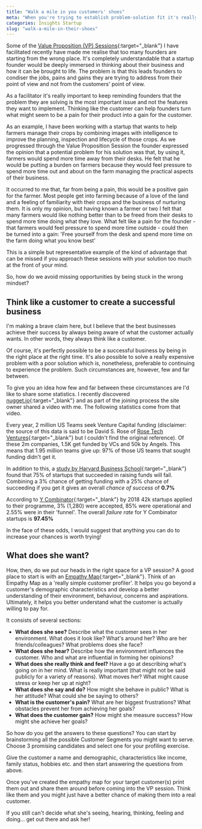 ```yaml
---
title: "Walk a mile in you customers' shoes"
meta: "When you're trying to establish problem-solution fit it's really important to think like a customer, not a product owner"
categories: Insights Startup
slug: "walk-a-mile-in-their-shoes"
---
```


Some of the [Value Proposition (VP) Sessions][vp-sessions]{:target="_blank"} I have facilitated recently have made me realise that too many founders are starting from the wrong place.  It's completely understandable that a startup founder would be deeply immersed in thinking about their business and how it can be brought to life.  The problem is that this leads founders to condiser the jobs, pains and gains they are trying to address from their point of view and not from the customers' point of view.

As a facilitator it's really important to keep reminding founders that the problem they are solving is the most important issue and not the features they want to implement. Thinking like the customer can help founders turn what might seem to be a pain for their product into a gain for the customer.

As an example, I have been working with a startup that wants to help farmers manage their crops by combining images with intelligence to improve the planning, inspection and lifecycle of those crops.  As we progressed through the Value Proposition Session the founder expressed the opinion that a potential problem for his solution was that, by using it, farmers would spend more time away from their desks.  He felt that he would be putting a burden on farmers because they would feel pressure to spend more time out and about on the farm managing the practical aspects of their business.

It occurred to me that, far from being a pain, this would be a positive gain for the farmer.  Most people get into farming because of a love of the land and a feeling of familiarity with their crops and the business of nurturing them.  It is only my opinion, but having known a farmer or two I felt that many farmers would like nothing better than to be freed from their desks to spend more time doing what they love.  What felt like a pain for the founder - that farmers would feel pressure to spend more time outside - could then be turned into a gain: 'Free yourself from the desk and spend more time on the farm doing what you know best'

This is a simple but representative example of the kind of advantage that can be missed if you approach these sessions with your solution too much at the front of your mind.

So, how do we avoid missing opportunities by being stuck in the wrong mindset?

## Think like a customer to create a successful business

I'm making a brave claim here, but I believe that the best businesses achieve their success by always being aware of what the customer actually wants.  In other words, they always think like a customer.

Of course, it's perfectly possible to be a successful business by being in the right place at the right time.   It's also possible to solve a really expensive problem with a poor solution which is, nonetheless, preferable to continuing to experience the problem.  Such circumstances are, however, few and far between.

To give you an idea how few and far between these circumstances are I'd like to share some statistics.  I recently discovered [nugget.io][nugget]{:target="_blank"} and as part of the joining process the site owner shared a video with me.  The following statistics come from that video.

Every year, 2 million US Teams seek Venture Capital funding (disclaimer: the source of this data is said to be David S. Rose of [Rose Tech Ventures][rose-tech]{:target="_blank"} but I couldn't find the original reference). Of these 2m companies, 1.5K get funded by VCs and 50k by Angels.  This means that 1.95 million teams give up: 97% of those US teams that sought funding didn't get it.

In addition to this, a [study by Harvard Business School][hbs]{:target="_blank"} found that 75% of startups that succeeded in raising funds will fail.  Combining a 3% chance of getting funding with a 25% chance of succeeding if you get it gives an overall *chance of success* of **0.7%**

According to [Y Combinator][ycombinator]{:target="_blank"} by 2018 42k startups applied to their programme, 3% (1,280) were accepted, 85% were operational and 2.55% were in their 'funnel'.  The overall *failure rate* for Y Combinator startups is **97.45%**

In the face of these odds, I would suggest that anything you can do to increase your chances is worth trying!

## What does she want?
How, then, do we put our heads in the right space for a VP session? A good place to start is with an [Empathy Map][empathy-map]{:target="_blank"}. Think of an Empathy Map as a 'really simple customer profiler'.  It helps you go beyond a customer's demographic characteristics and develop a better understanding of their environment, behaviour, concerns and aspirations. Ultimately, it helps you better understand what the customer is actually willing to pay for.

It consists of several sections:

  - **What does she see?** Describe what the customer sees in her environment.  What does it look like? What's around her? Who are her friends/colleagues? What problems does she face?
  - **What does she hear?** Describe how the environment influences the customer.  Who and what are influential in forming her opinions?
  - **What does she really think and feel?** Have a go at describing what's going on in her mind. What is really important (that might not be said publicly for a variety of reasons). What moves her? What might cause stress or keep her up at night?
  - **What does she say and do?** How might she behave in public? What is her attitude? What could she be saying to others?
  - **What is the customer's pain?** What are her biggest frustrations? What obstacles prevent her from achieving her goals?
  - **What does the customer gain?** How might she measure success? How might she achieve her goals?

So how do you get the answers to these questions?  You can start by brainstorming all the possible Customer Segments you might want to serve.  Choose 3 promising candidates and select one for your profiling exercise.

Give the customer a name and demographic, characteristics like income, family status, hobbies etc. and then start answering the questions from above.

Once you've created the empathy map for your target customer(s) print them out and share them around before coming into the VP session.  Think like them and you might just have a better chance of making them into a real customer.

If you still can't decide what she's seeing, hearing, thinking, feeling and doing... get out there and ask her!



  [vp-sessions]: https://geovation.github.io/what-value-proposition-for
  [nugget]: https://nugget.io
  [rose-tech]: http://www.rose.vc/
  [hbs]: https://www.inc.com/john-mcdermott/report-3-out-of-4-venture-backed-start-ups-fail.html
  [ycombinator]: https://www.ycombinator.com/
  [empathy-map]: https://medium.com/the-xplane-collection/updated-empathy-map-canvas-46df22df3c8a